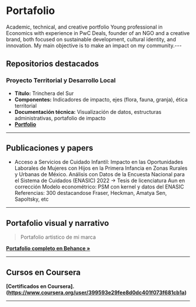 # Portafolio
Academic, technical, and creative portfolio 
Young professional in Economics with experience in PwC Deals, founder of an NGO and a creative brand, both focused on sustainable development, cultural identity, and innovation. My main objective is to make an impact on my community.---

##  Repositorios destacados

### Proyecto Territorial y Desarrollo Local
- **Título:** Trinchera del Sur
- **Componentes:** Indicadores de impacto, ejes (flora, fauna, granja), ética territorial
- **Documentación técnica:** Visualización de datos, estructuras administrativas, portafolio de impacto
-  **[Portfolio](https://exciting-krypton-185.notion.site/Trinchera-del-Sur-1f9ac9b536b98111b6e1df8876bfcb65?pvs=73)**

---

##  Publicaciones y papers


- Acceso a Servicios de Cuidado Infantil: Impacto en las Oportunidades Laborales de Mujeres con Hijos en la Primera Infancia en Zonas Rurales y Urbanas de México. Análisis con Datos de  la Encuesta Nacional para el Sistema de Cuidados (ENASIC) 2022
-> Tesis de licenciatura 
  Aun en corrección
  Modelo econométrico: PSM con kernel y datos del ENASIC
  Referencias: 300 destacandose Fraser, Heckman, Amatya Sen, Sapoltsky, etc
  

---

##  Portafolio visual y narrativo

> Portafolio artistico de mi marca

 **[Portafolio completo en Behance »](https://www.behance.net/grecia_rubi_ramos)**

---

## Cursos en Coursera

 **[Certificados en Coursera].(https://www.coursera.org/user/399593e29fee8d0dc401f073f681cb1a)**

---


